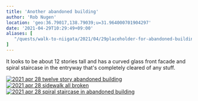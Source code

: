```yaml
---
title: 'Another abandoned building'
author: 'Rob Nugen'
location: 'geo:36.79017,138.79039;u=31.964000701904297'
date: '2021-04-29T10:29:49+09:00'
aliases: [
   "/quests/walk-to-niigata/2021/04/29placeholder-for-abandoned-building/"
]
---
```


It looks to be about 12 stories tall and has a curved glass front facade and spiral staircase in the entryway that's completely cleared of any stuff.

[![2021 apr 28 twelve story abandoned building](//b.robnugen.com/quests/walk-to-niigata/2021/en_route/day-14/thumbs/2021_apr_28_twelve_story_abandoned_building.jpeg)](//b.robnugen.com/quests/walk-to-niigata/2021/en_route/day-14/2021_apr_28_twelve_story_abandoned_building.jpeg)
[![2021 apr 28 sidewalk all broken](//b.robnugen.com/quests/walk-to-niigata/2021/en_route/day-14/thumbs/2021_apr_28_sidewalk_all_broken.jpeg)](//b.robnugen.com/quests/walk-to-niigata/2021/en_route/day-14/2021_apr_28_sidewalk_all_broken.jpeg)
[![2021 apr 28 spiral staircase in abandoned building](//b.robnugen.com/quests/walk-to-niigata/2021/en_route/day-14/thumbs/2021_apr_28_spiral_staircase_in_abandoned_building.jpeg)](//b.robnugen.com/quests/walk-to-niigata/2021/en_route/day-14/2021_apr_28_spiral_staircase_in_abandoned_building.jpeg)    
